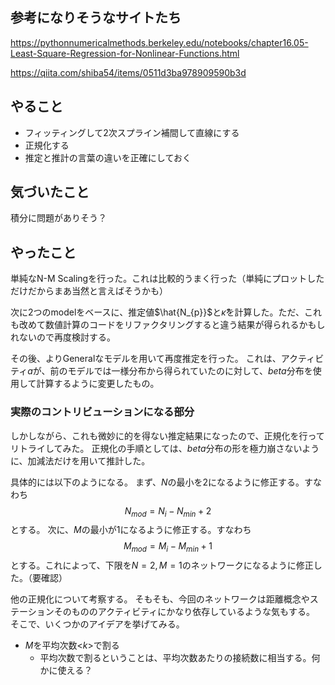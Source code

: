 ## 参考になりそうなサイトたち

https://pythonnumericalmethods.berkeley.edu/notebooks/chapter16.05-Least-Square-Regression-for-Nonlinear-Functions.html

https://qiita.com/shiba54/items/0511d3ba978909590b3d

## やること
- フィッティングして2次スプライン補間して直線にする
- 正規化する
- 推定と推計の言葉の違いを正確にしておく

## 気づいたこと
積分に問題がありそう？

## やったこと
単純なN-M Scalingを行った。これは比較的うまく行った（単純にプロットしただけだからまあ当然と言えばそうかも）

次に2つのmodelをベースに、推定値$\hat{N_{p}}$と$\hat{\kappa}$を計算した。ただ、これも改めて数値計算のコードをリファクタリングすると違う結果が得られるかもしれないので再度検討する。

その後、よりGeneralなモデルを用いて再度推定を行った。
これは、アクティビティ$a$が、前のモデルでは一様分布から得られていたのに対して、$beta$分布を使用して計算するように変更したもの。

### 実際のコントリビューションになる部分
しかしながら、これも微妙に的を得ない推定結果になったので、正規化を行ってリトライしてみた。
正規化の手順としては、$beta$分布の形を極力崩さないように、加減法だけを用いて推計した。

具体的には以下のようになる。
まず、$N$の最小を$2$になるように修正する。すなわち
$$
N_{mod} = N_{i} - N_{min} + 2
$$
とする。
次に、$M$の最小が$1$になるように修正する。すなわち
$$
M_{mod} = M_{i} - M_{min} + 1
$$
とする。これによって、下限を$N = 2, M = 1$のネットワークになるように修正した。（要確認）

他の正規化について考察する。
そもそも、今回のネットワークは距離概念やステーションそのもののアクティビティにかなり依存しているような気もする。
そこで、いくつかのアイデアを挙げてみる。
- $M$を平均次数<$k$>で割る
  - 平均次数で割るということは、平均次数あたりの接続数に相当する。何かに使える？